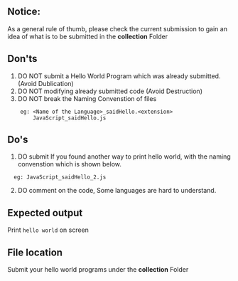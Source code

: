 ## Notice:
As a general rule of thumb, please check the current submission to gain an idea of what is to be submitted
in the **collection** Folder

## Don'ts

1. DO NOT submit a Hello World Program which was already submitted. (Avoid Dublication)
2. DO NOT modifying already submitted code (Avoid Destruction)
3. DO NOT break the Naming Convenstion of files 
```
    eg: <Name of the Language>_saidHello.<extension>
        JavaScript_saidHello.js
```
## Do's
1. DO submit If you found another way to print hello world, with the naming convenstion
    which is shown below.
 ```
   eg: JavaScript_saidHello_2.js
```
2. DO comment on the code, Some languages are hard to understand. 
    
## Expected output

Print ```hello world``` on screen

## File location

Submit your hello world programs under the **collection** Folder
